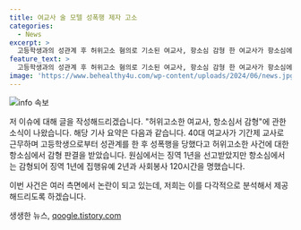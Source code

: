 ```yaml
---
title: 여교사 술 모텔 성폭행 제자 고소
categories:
  - News
excerpt: >
  고등학생과의 성관계 후 허위고소 혐의로 기소된 여교사, 항소심 감형 한 여교사가 항소심에서 감형을 받았다. 무고죄로 기소된 기간제 여교사 A씨에 대해 징역 1년을 파기하고 징역 1년에 집행유예 2년을 선고함. A씨는 고등학생 B군이 술에 취해 항거불능 상태였던 자신을 성폭행했다며 허위 고소한 혐의를 받았지만, 수사 결과 A씨는 B군과의 성관계를 인정하며 항소심은 피고인은 초범으로 잘못을 모두 인정하면서 B군과 원만하게 합의했다고 양형 이유를 밝혔다. (150자)
feature_text: >
  고등학생과의 성관계 후 허위고소 혐의로 기소된 여교사, 항소심 감형 한 여교사가 항소심에서 감형을 받았다. 무고죄로 기소된 기간제 여교사 A씨에 대해 징역 1년을 파기하고 징역 1년에 집행유예 2년을 선고함. A씨는 고등학생 B군이 술에 취해 항거불능 상태였던 자신을 성폭행했다며 허위 고소한 혐의를 받았지만, 수사 결과 A씨는 B군과의 성관계를 인정하며 항소심은 피고인은 초범으로 잘못을 모두 인정하면서 B군과 원만하게 합의했다고 양형 이유를 밝혔다. (150자)
image: 'https://www.behealthy4u.com/wp-content/uploads/2024/06/news.jpg'
---
```


<p><img src="https://www.behealthy4u.com/wp-content/uploads/2024/06/news.jpg" alt="info 속보" /></p>

<p>저 이슈에 대해 글을 작성해드리겠습니다. "허위고소한 여교사, 항소심서 감형"에 관한 소식이 나왔습니다.
해당 기사 요약은 다음과 같습니다. 40대 여교사가 기간제 교사로 근무하며 고등학생으로부터 성관계를 한 후 성폭행을 당했다고 허위고소한 사건에 대한 항소심에서 감형 판결을 받았습니다. 원심에서는 징역 1년을 선고받았지만 항소심에서는 감형되어 징역 1년에 집행유예 2년과 사회봉사 120시간을 명했습니다. </p>

<p>이번 사건은 여러 측면에서 논란이 되고 있는데, 저희는 이를 다각적으로 분석해서 제공해드리도록 하겠습니다.</p>
생생한 뉴스, <a href="https://qoogle.tistory.com" rel="dofollow">qoogle.tistory.com</a>


